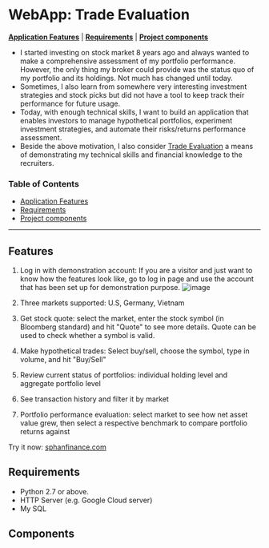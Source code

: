 # WebApp: Trade Evaluation
[**Application Features**](#features)
| [**Requirements**](#requirements)
| [**Project components**](#components)

- I started investing on stock market 8 years ago and always wanted to make a comprehensive assessment of my portfolio performance. However, the only thing my broker could provide was the status quo of my portfolio and its holdings. Not much has changed until today.
- Sometimes, I also learn from somewhere very interesting investment strategies and stock picks but did not have a tool to keep track their performance for future usage.
- Today, with enough technical skills, I want to build an application that enables investors to manage hypothetical portfolios, experiment investment strategies, and automate their risks/returns performance assessment.
- Beside the above motivation, I also consider [Trade Evaluation](https://sphanfinance.com/1) a means of demonstrating my technical skills and financial knowledge to the recruiters.


### Table of Contents
* [Application Features](#features)
* [Requirements](#requirements)
* [Project components](#components)

---
## Features

1. Log in with demonstration account: If you are a visitor and just want to know how the features look like, go to log in page and use the account that has been set up for demonstration purpose. 
![image](https://scontent-frx5-2.xx.fbcdn.net/v/t39.30808-6/275610810_5041581762552081_1079274052069687686_n.jpg?_nc_cat=1&ccb=1-5&_nc_sid=2c4854&_nc_ohc=Tz-zqT_EGRQAX_b8558&_nc_ht=scontent-frx5-2.xx&oh=00_AT8BJ1TunBWLjXinEkpsAsvyurx-7fg6xE8tvbIK_o6PCw&oe=6233D7F7)

2. Three markets supported: U.S, Germany, Vietnam
3. Get stock quote: select the market, enter the stock symbol (in Bloomberg standard) and hit "Quote" to see more details. Quote can be used to check whether a symbol is valid.
4. Make hypothetical trades: Select buy/sell, choose the symbol, type in volume, and hit "Buy/Sell"
5. Review current status of portfolios: individual holding level and aggregate portfolio level
6. See transaction history and filter it by market
7. Portfolio performance evaluation: select market to see how net asset value grew, then select a respective benchmark to compare portfolio returns against

Try it now: [sphanfinance.com](https://sphanfinance.com/)

## Requirements
- Python 2.7 or above.
- HTTP Server (e.g. Google Cloud server)
- My SQL

## Components
